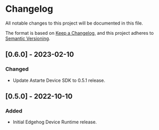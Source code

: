 # Changelog
All notable changes to this project will be documented in this file.

The format is based on [Keep a Changelog](https://keepachangelog.com/en/1.0.0/),
and this project adheres to [Semantic Versioning](https://semver.org/spec/v2.0.0.html).

## [0.6.0] - 2023-02-10
### Changed
- Update Astarte Device SDK to 0.5.1 release.

## [0.5.0] - 2022-10-10
### Added
- Initial Edgehog Device Runtime release.
